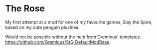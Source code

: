# The Rose
My first attempt at a mod for one of my favourite games, Slay the Spire, based on my cute penguin plushies.

Would not be possible without the help from Gremious' templates. https://github.com/Gremious/StS-DefaultModBase.
